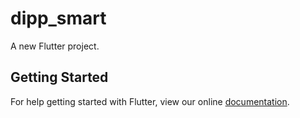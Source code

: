 # dipp_smart

A new Flutter project.

## Getting Started

For help getting started with Flutter, view our online
[documentation](https://flutter.io/).
